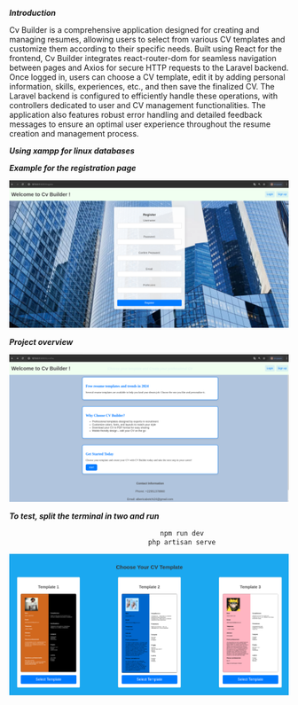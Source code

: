 ***Introduction***

Cv Builder is a comprehensive application designed for creating and managing resumes, allowing users to select from various CV templates and customize them according to their specific needs. Built using React for the frontend, Cv Builder integrates react-router-dom for seamless navigation between pages and Axios for secure HTTP requests to the Laravel backend. Once logged in, users can choose a CV template, edit it by adding personal information, skills, experiences, etc., and then save the finalized CV. The Laravel backend is configured to efficiently handle these operations, with controllers dedicated to user and CV management functionalities. The application also features robust error handling and detailed feedback messages to ensure an optimal user experience throughout the resume creation and management process.

***Using xampp for linux databases***

***Example for the registration page***

![Exemple d'image](assets/f.png)


***Project overview***

![Exemple d'image](assets/g.png)

***To test, split the terminal in two and run***

                                          npm run dev
                                       php artisan serve

![Exemple d'image](assets/i.png)
